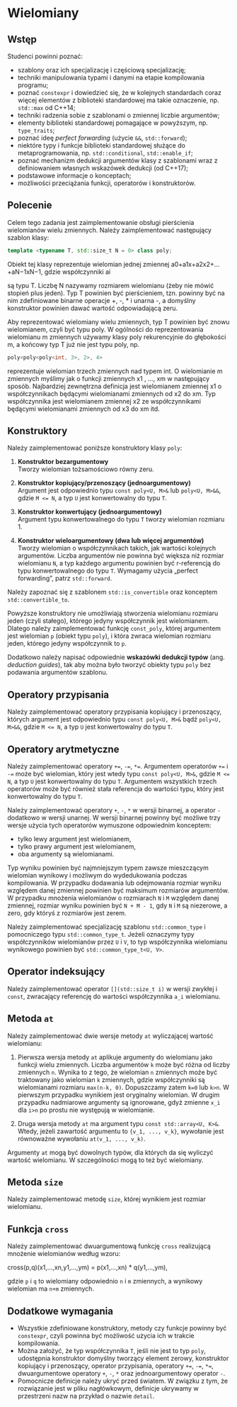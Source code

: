 # Wielomiany

## Wstęp

Studenci powinni poznać:

- szablony oraz ich specjalizację i częściową specjalizację;
- techniki manipulowania typami i danymi na etapie kompilowania programu;
- poznać `constexpr` i dowiedzieć się, że w kolejnych standardach coraz więcej elementów z biblioteki standardowej ma takie oznaczenie, np. `std::max` od C++14;
- techniki radzenia sobie z szablonami o zmiennej liczbie argumentów;
- elementy biblioteki standardowej pomagające w powyższym, np. `type_traits`;
- poznać ideę *perfect forwarding* (użycie `&&`, `std::forward`);
- niektóre typy i funkcje biblioteki standardowej służące do metaprogramowania, np. `std::conditional`, `std::enable_if`;
- poznać mechanizm dedukcji argumentów klasy z szablonami wraz z definiowaniem własnych wskazówek dedukcji (od C++17);
- podstawowe informacje o konceptach;
- możliwości przeciążania funkcji, operatorów i konstruktorów.

## Polecenie

Celem tego zadania jest zaimplementowanie obsługi pierścienia wielomianów wielu zmiennych. Należy zaimplementować następujący szablon klasy:

```cpp
template <typename T, std::size_t N = 0> class poly;
```

Obiekt tej klasy reprezentuje wielomian jednej zmiennej a0+a1x+a2x2+…+aN−1xN−1, gdzie współczynniki ai

są typu T. Liczbę N nazywamy rozmiarem wielomianu (żeby nie mówić stopień plus jeden). Typ T powinien być pierścieniem, tzn. powinny być na nim zdefiniowane binarne operacje +, -, * i unarna -, a domyślny konstruktor powinien dawać wartość odpowiadającą zeru.

Aby reprezentować wielomiany wielu zmiennych, typ T powinien być znowu wielomianem, czyli być typu poly. W ogólności do reprezentowania wielomianu m
zmiennych używamy klasy poly rekurencyjnie do głębokości m, a końcowy typ T już nie jest typu poly, np.

```cpp
poly<poly<poly<int, 3>, 2>, 4>
```

reprezentuje wielomian trzech zmiennych nad typem int. O wielomianie m zmiennych myślimy jak o funkcji zmiennych x1
, …, xm w następujący sposób. Najbardziej zewnętrzna definicja jest wielomianem zmiennej x1 o współczynnikach będącymi wielomianami zmiennych od x2 do xm. Typ współczynnika jest wielomianem zmiennej x2 ze współczynnikami będącymi wielomianami zmiennych od x3 do xm itd.

## Konstruktory

Należy zaimplementować poniższe konstruktory klasy `poly`:

1. **Konstruktor bezargumentowy**  
   Tworzy wielomian tożsamościowo równy zeru.

2. **Konstruktor kopiujący/przenoszący (jednoargumentowy)**  
   Argument jest odpowiednio typu `const poly<U, M>&` lub `poly<U, M>&&`, gdzie `M <= N`, a typ `U` jest konwertowalny do typu `T`.

3. **Konstruktor konwertujący (jednoargumentowy)**  
   Argument typu konwertowalnego do typu `T` tworzy wielomian rozmiaru 1.

4. **Konstruktor wieloargumentowy (dwa lub więcej argumentów)**  
   Tworzy wielomian o współczynnikach takich, jak wartości kolejnych argumentów. Liczba argumentów nie powinna być większa niż rozmiar wielomianu `N`, a typ każdego argumentu powinien być r-referencją do typu konwertowalnego do typu `T`. Wymagamy użycia „perfect forwarding”, patrz `std::forward`.

Należy zapoznać się z szablonem `std::is_convertible` oraz konceptem `std::convertible_to`.

Powyższe konstruktory nie umożliwiają stworzenia wielomianu rozmiaru jeden (czyli stałego), którego jedyny współczynnik jest wielomianem. Dlatego należy zaimplementować funkcję `const_poly`, której argumentem jest wielomian `p` (obiekt typu `poly`), i która zwraca wielomian rozmiaru jeden, którego jedyny współczynnik to `p`.

Dodatkowo należy napisać odpowiednie **wskazówki dedukcji typów** (ang. *deduction guides*), tak aby można było tworzyć obiekty typu `poly` bez podawania argumentów szablonu.

## Operatory przypisania

Należy zaimplementować operatory przypisania kopiujący i przenoszący, których argument jest odpowiednio typu `const poly<U, M>&` bądź `poly<U, M>&&`, gdzie `M <= N`, a typ `U` jest konwertowalny do typu `T`.

## Operatory arytmetyczne

Należy zaimplementować operatory `+=`, `-=`, `*=`. Argumentem operatorów `+=` i `-=` może być wielomian, który jest wtedy typu `const poly<U, M>&`, gdzie `M <= N`, a typ `U` jest konwertowalny do typu `T`. Argumentem wszystkich trzech operatorów może być również stała referencja do wartości typu, który jest konwertowalny do typu `T`.

Należy zaimplementować operatory `+`, `-`, `*` w wersji binarnej, a operator `-` dodatkowo w wersji unarnej. W wersji binarnej powinny być możliwe trzy wersje użycia tych operatorów wymuszone odpowiednim konceptem:

- tylko lewy argument jest wielomianem,
- tylko prawy argument jest wielomianem,
- oba argumenty są wielomianami.

Typ wyniku powinien być najmniejszym typem zawsze mieszczącym wielomian wynikowy i możliwym do wydedukowania podczas kompilowania. W przypadku dodawania lub odejmowania rozmiar wyniku względem danej zmiennej powinien być maksimum rozmiarów argumentów. W przypadku mnożenia wielomianów o rozmiarach `N` i `M` względem danej zmiennej, rozmiar wyniku powinien być `N + M - 1`, gdy `N` i `M` są niezerowe, a zero, gdy któryś z rozmiarów jest zerem.

Należy zaimplementować specjalizację szablonu `std::common_type` i pomocniczego typu `std::common_type_t`. Jeżeli oznaczymy typy współczynników wielomianów przez `U` i `V`, to typ współczynnika wielomianu wynikowego powinien być `std::common_type_t<U, V>`.

## Operator indeksujący

Należy zaimplementować operator `[](std::size_t i)` w wersji zwykłej i `const`, zwracający referencję do wartości współczynnika `a_i` wielomianu.

## Metoda `at`

Należy zaimplementować dwie wersje metody `at` wyliczającej wartość wielomianu:

1. Pierwsza wersja metody `at` aplikuje argumenty do wielomianu jako funkcji wielu zmiennych. Liczba argumentów `k` może być różna od liczby zmiennych `n`. Wynika to z tego, że wielomian `n` zmiennych może być traktowany jako wielomian `k` zmiennych, gdzie współczynniki są wielomianami rozmiaru `max(n-k, 0)`. Dopuszczamy zatem `k=0` lub `k>n`. W pierwszym przypadku wynikiem jest oryginalny wielomian. W drugim przypadku nadmiarowe argumenty są ignorowane, gdyż zmienne `x_i` dla `i>n` po prostu nie występują w wielomianie.

2. Druga wersja metody `at` ma argument typu `const std::array<U, K>&`. Wtedy, jeżeli zawartość argumentu to `{v_1, ..., v_k}`, wywołanie jest równoważne wywołaniu `at(v_1, ..., v_k)`.

Argumenty `at` mogą być dowolnych typów, dla których da się wyliczyć wartość wielomianu. W szczególności mogą to też być wielomiany.

## Metoda `size`

Należy zaimplementować metodę `size`, której wynikiem jest rozmiar wielomianu.

## Funkcja `cross`

Należy zaimplementować dwuargumentową funkcję `cross` realizującą mnożenie wielomianów według wzoru:

cross(p,q)(x1,…,xn,y1,…,ym) = p(x1,…,xn) * q(y1,…,ym),


gdzie `p` i `q` to wielomiany odpowiednio `n` i `m` zmiennych, a wynikowy wielomian ma `n+m` zmiennych.

## Dodatkowe wymagania

- Wszystkie zdefiniowane konstruktory, metody czy funkcje powinny być `constexpr`, czyli powinna być możliwość użycia ich w trakcie kompilowania.
- Można założyć, że typ współczynnika `T`, jeśli nie jest to typ `poly`, udostępnia konstruktor domyślny tworzący element zerowy, konstruktor kopiujący i przenoszący, operator przypisania, operatory `+=`, `-=`, `*=`, dwuargumentowe operatory `+`, `-`, `*` oraz jednoargumentowy operator `-`.
- Pomocnicze definicje należy ukryć przed światem. W związku z tym, że rozwiązanie jest w pliku nagłówkowym, definicje ukrywamy w przestrzeni nazw na przykład o nazwie `detail`.
